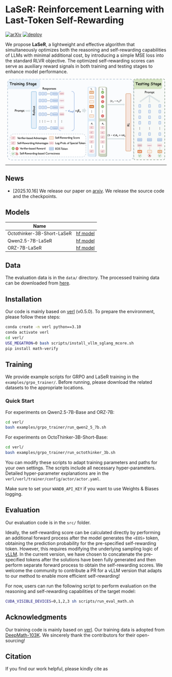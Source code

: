 # LaSeR: Reinforcement Learning with Last-Token Self-Rewarding
[![arXiv](https://img.shields.io/badge/arXiv-2510.14943-red.svg)](https://arxiv.org/abs/2510.14943)
[![deploy](https://img.shields.io/badge/Hugging%20Face-LaSeR-Models)](https://huggingface.co/collections/Keven16/laser-68eddd427d58817e2b09373a)


We propose **LaSeR**, a lightweight and effective algorithm that simultaneously optimizes both the reasoning and self-rewarding capabilities of LLMs with minimal additional cost, by introducing a simple MSE loss into the standard RLVR objective. The optimized self-rewarding scores can serve as auxiliary reward signals in both training and testing stages to enhance model performance.

<div style="display: flex; justify-content: center; flex-wrap: wrap;">
    <img src="./imgs/laser.png" style="width: 98%" />
</div>

---------

## News
- [2025.10.16] We release our paper on [arxiv](https://arxiv.org/pdf/2510.14943). We release the source code and the checkpoints.


## Models
|           Name         |   |
|------------------------|:------|
| Octothinker-3B-Short-LaSeR  | [hf model](https://huggingface.co/Keven16/OctoThinker-3B-Short-LaSeR)   |
| Qwen2.5-7B-LaSeR | [hf model](https://huggingface.co/Keven16/Qwen2.5-7B-LaSeR) |
| ORZ-7B-LaSeR | [hf model](https://huggingface.co/Keven16/ORZ-7B-LaSeR) |

## Data
The evaluation data is in the ``data/`` directory. The processed training data can be downloaded from [here](https://huggingface.co/datasets/Keven16/LaSeR_training_data).

## Installation
Our code is mainly based on [verl](https://github.com/volcengine/verl) (v0.5.0). To prepare the environment, please follow these steps:
```bash
conda create -n verl python==3.10
conda activate verl
cd verl/
USE_MEGATRON=0 bash scripts/install_vllm_sglang_mcore.sh
pip install math-verify
```

## Training

We provide example scripts for GRPO and LaSeR training in the `examples/grpo_trainer/`. Before running, please download the related datasets to the appropriate locations.

### Quick Start

For experiments on Qwen2.5-7B-Base and ORZ-7B:
```bash
cd verl/
bash examples/grpo_trainer/run_qwen2_5_7b.sh
```

For experiments on OctoThinker-3B-Short-Base:
```bash
cd verl/
bash examples/grpo_trainer/run_octothinker_3b.sh
```

You can modify these scripts to adapt training parameters and paths for your own settings. The scripts include all necessary hyper-parameters. Detailed hyper-parameter explanations are in the ```verl/verl/trainer/config/actor/actor.yaml```.

Make sure to set your `WANDB_API_KEY` if you want to use Weights & Biases logging.


## Evaluation
Our evaluation code is in the ``src/`` folder. 

Ideally, the self-rewarding score can be calculated directly by performing an additional forward process after the model generates the `<EOS>` token, obtaining the prediction probability for the pre-specified self-rewarding token. However, this requires modifying the underlying sampling logic of [vLLM](https://github.com/vllm-project/vllm). In the current version, we have chosen to concatenate the pre-specified tokens after the solutions have been fully generated and then perform separate forward process to obtain the self-rewarding scores. We welcome the community to contribute a PR for a vLLM version that adapts to our method to enable more efficient self-rewarding!

For now, users can run the following script to perform evaluation on the reasoning and self-rewarding capabilities of the target model:
```bash
CUDA_VISIBLE_DEVICES=0,1,2,3 sh scripts/run_eval_math.sh
```

## Acknowledgments
Our training code is mainly based on [verl](https://github.com/volcengine/verl). Our training data is adopted from [DeepMath-103K](https://github.com/zwhe99/DeepMath). We sincerely thank the contributors for their open-sourcing!



## Citation
If you find our work helpful, please kindly cite as
```bibtex

```